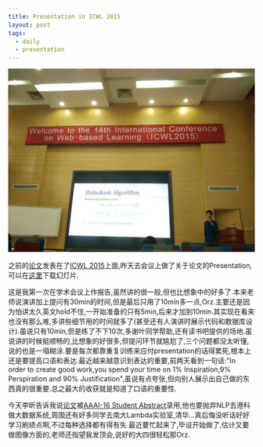 ```yaml
---
title: Presentation in ICWL 2015
layout: post
tags:
  - daily
  - presentation
---
```


![](/media/files/2015/11/02.jpg)

之前的[论文](http://lufo.me/docs/ZhihuRank.pdf)发表在了[ICWL 2015](http://www.cityu.edu.hk/merc/icwl/icwl2015home.htm)上面,昨天去会议上做了关于论文的Presentation,可以在[这里](http://lufo.me/docs/pre_icwl_2015.pdf)下载幻灯片.

这是我第一次在学术会议上作报告,虽然讲的很一般,但也比想象中的好多了.本来老师说演讲加上提问有30min的时间,但是最后只用了10min多一点,Orz.主要还是因为怕讲太久英文hold不住,一开始准备的只有5min,后来才加到10min.其实现在看来也没有那么难,多讲些细节用的时间就多了(甚至还有人演讲时展示代码和数据库设计).虽说只有10min,但是练了不下10次,多谢叶同学帮助,还有读书吧提供的场地.虽说讲的时候挺顺畅的,比想象的好很多,但提问环节就尴尬了,三个问题都没太听懂,说的也是一塌糊涂.要是每次都靠重复训练来应付presentation的话得累死,根本上还是要提高口语和表达.最近越来越意识到表达的重要,前两天看到一句话:"In order to create good work,you spend your time on 1% Inspiration,9% Perspiration and 90% Justification",虽说有点夸张,但向别人展示出自己做的东西真的很重要.总之最大的收获就是知道了口语的重要性.

今天李昕告诉我说[论文](http://lufo.me/docs/Social%20Emotion%20Classification%20via%20Reader%20Perspective%20Weighted%20Model.pdf)被[AAAI-16 Student Abstract](http://www.aaai.org/Conferences/AAAI/2016/aaai16studentcall.php)录用,他也要抛弃NLP去港科做大数据系统,周围还有好多同学去南大Lambda实验室,清华...真后悔没听话好好学习刷绩点啊,不过每种选择都有得有失.最近要忙起来了,毕设开始做了,估计又要做图像方面的,老师还指望我发顶会,说好的大四很轻松那Orz.